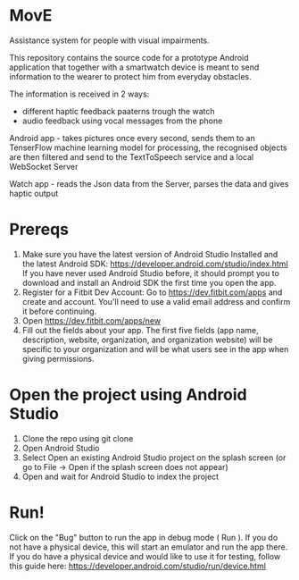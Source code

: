 # MovE
Assistance system for people with visual impairments.

This repository contains the source code for a prototype Android application that together with a smartwatch device is meant to send information to the wearer to protect him from everyday obstacles.

The information is received in 2 ways: 
 - different haptic feedback paaterns trough the watch
 - audio feedback using vocal messages from the phone

Android app - takes pictures once every second, sends them to an TenserFlow machine learning model for processing, the recognised objects are then filtered and send to the TextToSpeech service and a local WebSocket Server

Watch app - reads the Json data from the Server, parses the data and gives haptic output

# Prereqs

1. Make sure you have the latest version of Android Studio Installed and the latest Android SDK: https://developer.android.com/studio/index.html If you have never used Android Studio before, it should prompt you to download and install an Android SDK the first time you open the app.
2. Register for a Fitbit Dev Account: Go to https://dev.fitbit.com/apps and create and account. You'll need to use a valid email address and confirm it before continuing.
3. Open https://dev.fitbit.com/apps/new
4. Fill out the fields about your app. The first five fields (app name, description, website, organization, and organization website) will be specific to your organization and will be what users see in the app when giving permissions.

# Open the project using Android Studio
1. Clone the repo using git clone <this repo url>
2. Open Android Studio
3. Select Open an existing Android Studio project on the splash screen (or go to File → Open if the splash screen does not appear)
4. Open and wait for Android Studio to index the project

# Run!
Click on the "Bug" button to run the app in debug mode ( Run ). If you do not have a physical device, this will start an emulator and run the app there. If you do have a physical device and would like to use it for testing, follow this guide here: https://developer.android.com/studio/run/device.html
